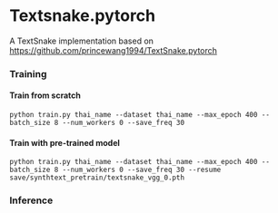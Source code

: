 # Textsnake.pytorch
A TextSnake implementation based on https://github.com/princewang1994/TextSnake.pytorch

### Training

#### Train from scratch
```
python train.py thai_name --dataset thai_name --max_epoch 400 --batch_size 8 --num_workers 0 --save_freq 30
```

#### Train with pre-trained model
```
python train.py thai_name --dataset thai_name --max_epoch 400 --batch_size 8 --num_workers 0 --save_freq 30 --resume save/synthtext_pretrain/textsnake_vgg_0.pth
```

### Inference
